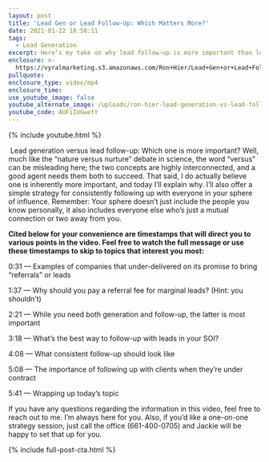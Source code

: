 ```yaml
---
layout: post
title: 'Lead Gen or Lead Follow-Up: Which Matters More?'
date: 2021-01-22 18:58:11
tags:
  - Lead Generation
excerpt: Here’s my take on why lead follow-up is more important than lead generation.
enclosure: >-
  https://vyralmarketing.s3.amazonaws.com/Ron+Hier/Lead+Gen+or+Lead+Follow-Up_+Which+Matters+More_.mp4
pullquote:
enclosure_type: video/mp4
enclosure_time:
use_youtube_image: false
youtube_alternate_image: /uploads/ron-hier-lead-generation-vs-lead-follow-up-yt.jpg
youtube_code: AUFiIUGwetY
---
```


{% include youtube.html %}

&nbsp;Lead generation versus lead follow-up: Which one is more important? Well, much like the “nature versus nurture” debate in science, the word “versus” can be misleading here; the two concepts are highly interconnected, and a good agent needs them both to succeed. That said, I do actually believe one is inherently more important, and today I’ll explain why. I’ll also offer a simple strategy for consistently following up with everyone in your sphere of influence. Remember: Your sphere doesn’t just include the people you know personally, it also includes everyone else who’s just a mutual connection or two away from you.

**Cited below for your convenience are timestamps that will direct you to various points in the video. Feel free to watch the full message or use these timestamps to skip to topics that interest you most:&nbsp;**

0:31 — Examples of companies that under-delivered on its promise to bring “referrals” or leads

1:37 — Why should you pay a referral fee for marginal leads? (Hint: you shouldn’t)

2:21 — While you need both generation and follow-up, the latter is most important

3:18 — What’s the best way to follow-up with leads in your SOI?&nbsp;

4:08 — What consistent follow-up should look like&nbsp;

5:08 — The importance of following up with clients when they’re under contract&nbsp;

5:41 — Wrapping up today’s topic&nbsp;

If you have any questions regarding the information in this video, feel free to reach out to me. I’m always here for you. Also, if you’d like a one-on-one strategy session, just call the office (661-400-0705) and Jackie will be happy to set that up for you.

{% include full-post-cta.html %}
